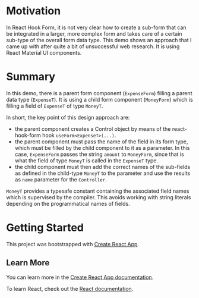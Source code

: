 # Motivation 
In React Hook Form, it is not very clear how to create a sub-form that can be integrated in a larger, more complex form 
and takes care of a certain sub-type of the overall form data type. This demo shows an approach
that I came up with after quite a bit of unsuccessful web research. It is using React Material UI components.

# Summary

In this demo, there is a parent form component (`ExpenseForm`) filling a parent data type
(`ExpenseT`). It is using a child form component (`MoneyForm`) which is filling a field 
of `ExpenseT` of type `MoneyT`.

In short, the key point of this design approach are: 
- the parent component creates a Control object by means of the react-hook-form hook 
`useForm<ExpenseT>(...)`.
- the parent component must pass the name of the field in its form type, which must be filled
by the child component to it as a parameter. In this case, `ExpenseForm` passes the string
`amount` to `MoneyForm`, since that is what the field of type `MoneyT` is called in the `ExpenseT` type.
- the child component must then add the correct names of the sub-fields as defined in the child-type `MoneyT` to
the parameter and use the results as `name` parameter for the `Controller`.

`MoneyT` provides a typesafe constant containing the associated field names which is supervised by the compiler. This avoids
working with string literals depending on the programmatical names of fields.


# Getting Started 

This project was bootstrapped with [Create React App](https://github.com/facebook/create-react-app).

## Learn More

You can learn more in the [Create React App documentation](https://facebook.github.io/create-react-app/docs/getting-started).

To learn React, check out the [React documentation](https://reactjs.org/).
